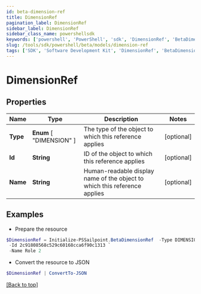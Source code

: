 ```yaml
---
id: beta-dimension-ref
title: DimensionRef
pagination_label: DimensionRef
sidebar_label: DimensionRef
sidebar_class_name: powershellsdk
keywords: ['powershell', 'PowerShell', 'sdk', 'DimensionRef', 'BetaDimensionRef'] 
slug: /tools/sdk/powershell/beta/models/dimension-ref
tags: ['SDK', 'Software Development Kit', 'DimensionRef', 'BetaDimensionRef']
---
```



# DimensionRef

## Properties

Name | Type | Description | Notes
------------ | ------------- | ------------- | -------------
**Type** |  **Enum** [  "DIMENSION" ] | The type of the object to which this reference applies | [optional] 
**Id** | **String** | ID of the object to which this reference applies | [optional] 
**Name** | **String** | Human-readable display name of the object to which this reference applies | [optional] 

## Examples

- Prepare the resource
```powershell
$DimensionRef = Initialize-PSSailpoint.BetaDimensionRef  -Type DIMENSION `
 -Id 2c91808568c529c60168cca6f90c1313 `
 -Name Role 2
```

- Convert the resource to JSON
```powershell
$DimensionRef | ConvertTo-JSON
```


[[Back to top]](#) 

